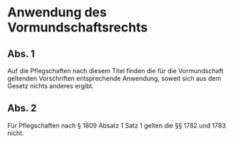 # Anwendung des Vormundschaftsrechts



## Abs. 1

 Auf die Pflegschaften nach diesem Titel finden die für die Vormundschaft geltenden Vorschriften entsprechende Anwendung, soweit sich aus dem Gesetz nichts anderes ergibt.

## Abs. 2

 Für Pflegschaften nach § 1809 Absatz 1 Satz 1 gelten die §§ 1782 und 1783 nicht. 

